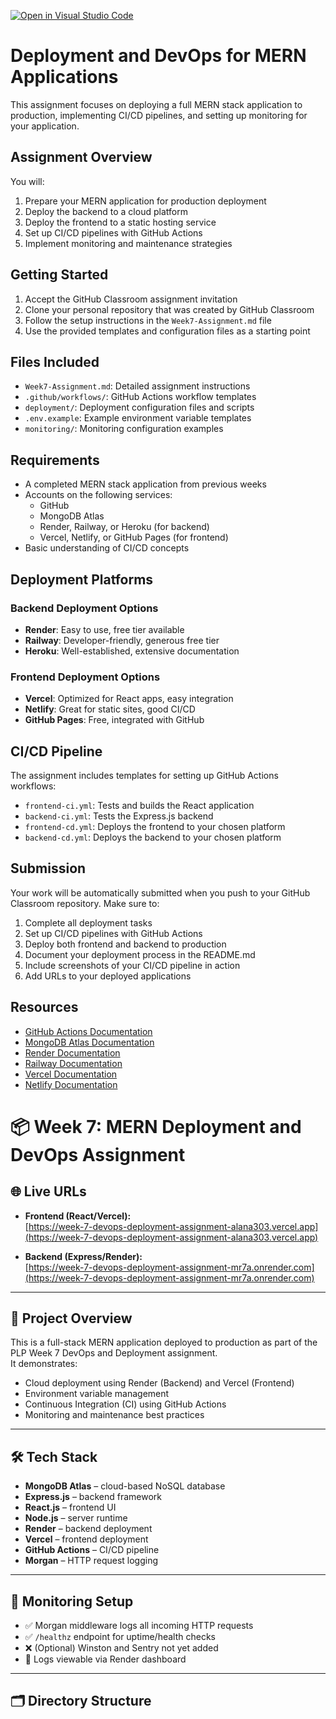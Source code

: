 [![Open in Visual Studio Code](https://classroom.github.com/assets/open-in-vscode-2e0aaae1b6195c2367325f4f02e2d04e9abb55f0b24a779b69b11b9e10269abc.svg)](https://classroom.github.com/online_ide?assignment_repo_id=19941425&assignment_repo_type=AssignmentRepo)
# Deployment and DevOps for MERN Applications

This assignment focuses on deploying a full MERN stack application to production, implementing CI/CD pipelines, and setting up monitoring for your application.

## Assignment Overview

You will:
1. Prepare your MERN application for production deployment
2. Deploy the backend to a cloud platform
3. Deploy the frontend to a static hosting service
4. Set up CI/CD pipelines with GitHub Actions
5. Implement monitoring and maintenance strategies

## Getting Started

1. Accept the GitHub Classroom assignment invitation
2. Clone your personal repository that was created by GitHub Classroom
3. Follow the setup instructions in the `Week7-Assignment.md` file
4. Use the provided templates and configuration files as a starting point

## Files Included

- `Week7-Assignment.md`: Detailed assignment instructions
- `.github/workflows/`: GitHub Actions workflow templates
- `deployment/`: Deployment configuration files and scripts
- `.env.example`: Example environment variable templates
- `monitoring/`: Monitoring configuration examples

## Requirements

- A completed MERN stack application from previous weeks
- Accounts on the following services:
  - GitHub
  - MongoDB Atlas
  - Render, Railway, or Heroku (for backend)
  - Vercel, Netlify, or GitHub Pages (for frontend)
- Basic understanding of CI/CD concepts

## Deployment Platforms

### Backend Deployment Options
- **Render**: Easy to use, free tier available
- **Railway**: Developer-friendly, generous free tier
- **Heroku**: Well-established, extensive documentation

### Frontend Deployment Options
- **Vercel**: Optimized for React apps, easy integration
- **Netlify**: Great for static sites, good CI/CD
- **GitHub Pages**: Free, integrated with GitHub

## CI/CD Pipeline

The assignment includes templates for setting up GitHub Actions workflows:
- `frontend-ci.yml`: Tests and builds the React application
- `backend-ci.yml`: Tests the Express.js backend
- `frontend-cd.yml`: Deploys the frontend to your chosen platform
- `backend-cd.yml`: Deploys the backend to your chosen platform

## Submission

Your work will be automatically submitted when you push to your GitHub Classroom repository. Make sure to:

1. Complete all deployment tasks
2. Set up CI/CD pipelines with GitHub Actions
3. Deploy both frontend and backend to production
4. Document your deployment process in the README.md
5. Include screenshots of your CI/CD pipeline in action
6. Add URLs to your deployed applications

## Resources

- [GitHub Actions Documentation](https://docs.github.com/en/actions)
- [MongoDB Atlas Documentation](https://docs.atlas.mongodb.com/)
- [Render Documentation](https://render.com/docs)
- [Railway Documentation](https://docs.railway.app/)
- [Vercel Documentation](https://vercel.com/docs)
- [Netlify Documentation](https://docs.netlify.com/) 


# 📦 Week 7: MERN Deployment and DevOps Assignment

## 🌐 Live URLs

- **Frontend (React/Vercel):**  
  [https://week-7-devops-deployment-assignment-alana303.vercel.app](https://week-7-devops-deployment-assignment-alana303.vercel.app)

- **Backend (Express/Render):**  
  [https://week-7-devops-deployment-assignment-mr7a.onrender.com](https://week-7-devops-deployment-assignment-mr7a.onrender.com)

---

## 🚀 Project Overview

This is a full-stack MERN application deployed to production as part of the PLP Week 7 DevOps and Deployment assignment.  
It demonstrates:

- Cloud deployment using Render (Backend) and Vercel (Frontend)
- Environment variable management
- Continuous Integration (CI) using GitHub Actions
- Monitoring and maintenance best practices

---

## 🛠️ Tech Stack

- **MongoDB Atlas** – cloud-based NoSQL database
- **Express.js** – backend framework
- **React.js** – frontend UI
- **Node.js** – server runtime
- **Render** – backend deployment
- **Vercel** – frontend deployment
- **GitHub Actions** – CI/CD pipeline
- **Morgan** – HTTP request logging

---

## 🧪 Monitoring Setup

- ✅ Morgan middleware logs all incoming HTTP requests
- ✅ `/healthz` endpoint for uptime/health checks
- ❌ (Optional) Winston and Sentry not yet added
- 🔧 Logs viewable via Render dashboard

---

## 🗂️ Directory Structure

